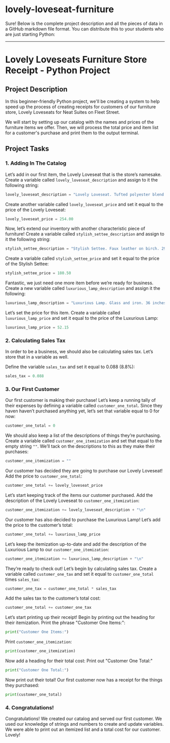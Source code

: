 # lovely-loveseat-furniture
Sure! Below is the complete project description and all the pieces of data in a GitHub markdown file format. You can distribute this to your students who are just starting Python:

---
# Lovely Loveseats Furniture Store Receipt - Python Project

## Project Description

In this beginner-friendly Python project, we'll be creating a system to help speed up the process of creating receipts for customers of our furniture store, Lovely Loveseats for Neat Suites on Fleet Street.

We will start by setting up our catalog with the names and prices of the furniture items we offer. Then, we will process the total price and item list for a customer's purchase and print them to the output terminal.

## Project Tasks

### 1. Adding In The Catalog

Let’s add in our first item, the Lovely Loveseat that is the store’s namesake. Create a variable called `lovely_loveseat_description` and assign to it the following string:

```python
lovely_loveseat_description = "Lovely Loveseat. Tufted polyester blend on wood. 32 inches high x 40 inches wide x 30 inches deep. Red or white."
```

Create another variable called `lovely_loveseat_price` and set it equal to the price of the Lovely Loveseat:

```python
lovely_loveseat_price = 254.00
```

Now, let’s extend our inventory with another characteristic piece of furniture! Create a variable called `stylish_settee_description` and assign to it the following string:

```python
stylish_settee_description = "Stylish Settee. Faux leather on birch. 29.50 inches high x 54.75 inches wide x 28 inches deep. Black."
```

Create a variable called `stylish_settee_price` and set it equal to the price of the Stylish Settee:

```python
stylish_settee_price = 180.50
```

Fantastic, we just need one more item before we’re ready for business. Create a new variable called `luxurious_lamp_description` and assign it the following:

```python
luxurious_lamp_description = "Luxurious Lamp. Glass and iron. 36 inches tall. Brown with cream shade."
```

Let’s set the price for this item. Create a variable called `luxurious_lamp_price` and set it equal to the price of the Luxurious Lamp:

```python
luxurious_lamp_price = 52.15
```

### 2. Calculating Sales Tax

In order to be a business, we should also be calculating sales tax. Let’s store that in a variable as well.

Define the variable `sales_tax` and set it equal to 0.088 (8.8%):

```python
sales_tax = 0.088
```

### 3. Our First Customer

Our first customer is making their purchase! Let’s keep a running tally of their expenses by defining a variable called `customer_one_total`. Since they haven haven’t purchased anything yet, let’s set that variable equal to 0 for now:

```python
customer_one_total = 0
```

We should also keep a list of the descriptions of things they’re purchasing. Create a variable called `customer_one_itemization` and set that equal to the empty string `""`. We’ll tack on the descriptions to this as they make their purchases:

```python
customer_one_itemization = ""
```

Our customer has decided they are going to purchase our Lovely Loveseat! Add the price to `customer_one_total`:

```python
customer_one_total += lovely_loveseat_price
```

Let’s start keeping track of the items our customer purchased. Add the description of the Lovely Loveseat to `customer_one_itemization`:

```python
customer_one_itemization += lovely_loveseat_description + "\n"
```

Our customer has also decided to purchase the Luxurious Lamp! Let’s add the price to the customer’s total:

```python
customer_one_total += luxurious_lamp_price
```

Let’s keep the itemization up-to-date and add the description of the Luxurious Lamp to our `customer_one_itemization`:

```python
customer_one_itemization += luxurious_lamp_description + "\n"
```

They’re ready to check out! Let’s begin by calculating sales tax. Create a variable called `customer_one_tax` and set it equal to `customer_one_total` times `sales_tax`:

```python
customer_one_tax = customer_one_total * sales_tax
```

Add the sales tax to the customer’s total cost:

```python
customer_one_total += customer_one_tax
```

Let’s start printing up their receipt! Begin by printing out the heading for their itemization. Print the phrase "Customer One Items:":

```python
print("Customer One Items:")
```

Print `customer_one_itemization`:

```python
print(customer_one_itemization)
```

Now add a heading for their total cost: Print out "Customer One Total:"

```python
print("Customer One Total:")
```

Now print out their total! Our first customer now has a receipt for the things they purchased:

```python
print(customer_one_total)
```

### 4. Congratulations!

Congratulations! We created our catalog and served our first customer. We used our knowledge of strings and numbers to create and update variables. We were able to print out an itemized list and a total cost for our customer. Lovely!



